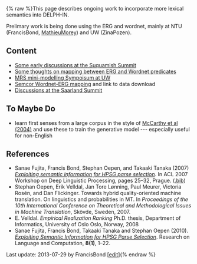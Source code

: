 {% raw %}This page describes ongoing work to incorporate more lexical semantics
into DELPH-IN.

Prelimary work is being done using the ERG and wordnet, mainly at NTU
(FrancisBond, [MathieuMorey](/MathieuMorey)) and UW
(ZinaPozen).

## Content

- [Some early discussions at the Suquamish
Summit](https://delph-in.github.io/docs/summits/SuquamishMRSWordNet)
- [Some thoughts on mapping between ERG and Wordnet
predicates](https://delph-in.github.io/docs/summits/LexsemMapping)
- [MRS mini-modelling Sympoisum at UW](https://delph-in.github.io/docs/summits/RmrsLm)
- [Semcor Wordnet-ERG mapping](https://delph-in.github.io/docs/garage/SemCor) and link to data download
- [Discussions at the Saarland Summit](https://delph-in.github.io/docs/summits/SaarlandMrsWordnet)

## To Maybe Do

- learn first senses from a large corpus in the style of [McCarthy et
al (2004)](http://aclweb.org/anthology-new/P/P04/P04-1036.pdf) and
use these to train the generative model --- especially useful for
non-English

## References

- Sanae Fujita, Francis Bond, Stephan Oepen, and Takaaki Tanaka (2007)
*[Exploiting semantic information for HPSG parse
selection](http://aclweb.org/anthology-new/W/W07/W07-1204.pdf)*. In
ACL 2007 Workshop on Deep Linguistic Processing, pages 25–32,
Prague. ([.bib](http://aclweb.org/anthology-new/W/W07/W07-1204.bib))
- Stephan Oepen, Erik Velldal, Jan Tore Lønning, Paul Meurer, Victoria
Rosén, and Dan Flickinger. Towards hybrid quality-oriented machine
translation. On linguistics and probabilities in MT. In *Proceedings
of the 10th International Conference on Theoretical and
Methodological Issues in Machine Translation*, Skövde, Sweden, 2007.
- E. Velldal. *Empirical Realization Ranking* Ph.D. thesis, Department
of Informatics, University of Oslo Oslo, Norway, 2008
- Sanae Fujita, Francis Bond, Takaaki Tanaka and Stephan Oepen (2010).
*[Exploiting Semantic Information for HPSG Parse
Selection](http://dx.doi.org/10.1007/s11168-010-9069-7)*. Research
on Language and Computation, **8(1)**, 1–22.

Last update: 2013-07-29 by FrancisBond [[edit](https://github.com/delph-in/docs/wiki/LexsemTop/_edit)]{% endraw %}